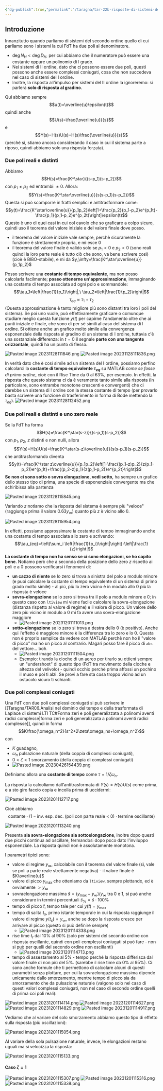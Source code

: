 ```yaml
---
{"dg-publish":true,"permalink":"/taragna/tar-22b-risposte-di-sistemi-del-ii-ordine/"}
---
```


## Introduzione 
Innanzitutto quando parliamo di sistemi del secondo ordine quello di cui parliamo sono i sistemi la cui FdT ha due poli al denominatore. 
- $\deg{N_H}<\deg{D_H}$, per cui abbiamo che il numeratore può essere una costante oppure un polinomio di I grado.
- Nei sistemi di II ordine, dato che ci possono essere due poli, questi possono anche essere complessi coniugati, cosa che non succedeva nel caso di sistemi del I ordine.
- Inoltre, la risposta all'impulso per sistemi del II ordine la ignoreremo: si parlerà **solo di risposta al gradino**.

Qui abbiamo sempre 
$$u(t)=\overline{u}\epsilon(t)$$quindi anche 
$$U(s)=\frac{\overline{u}}{s}$$ e 
$$Y(s)=H(s)U(s)=H(s)\frac{\overline{u}}{s}$$(perchè si, stiamo ancora considerando il caso in cui il sistema parte a riposo, quindi abbiamo solo una risposta forzata).
### Due poli reali e distinti
Abbiamo 
$$H(s)=\frac{K^\star}{(s-p_1)(s-p_2)}$$
con $p_1\ne p_2$ ed entrambi $\ne0$.
Allora:
$$Y(s)=\frac{K^\star\overline{u}}{s(s-p_1)(s-p_2)}$$
Questa si può scomporre in fratti semplici e antitrasformare come:
$$y(t)=\frac{K^\star\overline{u}}{p_1p_2}\left[1+\frac{p_2}{p_1-p_2}e^{p_1t}-\frac{p_1}{p_1-p_2}e^{p_2t}\right]\epsilon(t)$$
Questo è uno di quei casi in cui col cavolo che so graficare a colpo sicuro, quindi uso il teorema del valore iniziale e del valore finale dove posso.
- il teorema del valore iniziale vale sempre, perchè sicuramente la funzione è strettamente propria, e mi esce $0$
- il teorema del valore finale è valido solo se $p_1<0$ e $p_2<0$ (sono reali quindi la loro parte reale è tutto ciò che sono, va bene scrivere così) (cioè è BIBO-stabile), e mi da $y_\infty=\frac{K^\star\overline{u}}{p_1p_2}$

Posso scrivere una **costante di tempo equivalente**, ma non posso calcolarla facilmente; **posso ottenerne un'approssimazione**, immaginando una costante di tempo associata ad ogni polo e sommandole:
$$\tau_1=\left|\frac{1}{p_1}\right|,\ \tau_2=\left|\frac{1}{p_2}\right|$$
$$\tau_{eq}\approx\tau_1+\tau_2$$
(Questa approssimazione è tanto migliore più sono distanti tra loro i poli del sistema).
Se poi uno vuole, può effettivamente graficare o comunque studiare meglio questa funzione $y(t)$ per capirne l'andamento oltre che ai punti iniziale e finale, che sono di per sè simili al caso del sistema di I ordine.
Si ottiene anche un grafico molto simile alla convergenza esponenziale della risposta al gradino di un sistema di I ordine, tuttavia c'è una sostanziale differenza: in $t=0$ il segnale **parte con una tangente orizzontale**, quindi ha un punto di flesso.

![Pasted image 20231128111846.png](/img/user/img/Pasted%20image%2020231128111846.png)
![Pasted image 20231128111836.png](/img/user/img/Pasted%20image%2020231128111836.png)

In verità dato che è così simile ad un sistema del I ordine, possiamo perfino calcolarci la **costante di tempo equivalente $\tau_{eq}$** su MATLAB *come se fosse di primo ordine*, cioè con il Rise Time da $0$ al $63\%$, per esempio.
In effetti, la risposta che questo sistema ci da è veramente tanto simile alla risposta (in particolare, sono entrambe monotone crescenti e convergenti) che ci darebbe un sistema di I ordine con la stessa costante di tempo (per provarlo basta scrivere una funzione di trasferimento in forma di Bode mettendo la $\tau_{eq}$).
![Pasted image 20231128112452.png](/img/user/img/Pasted%20image%2020231128112452.png)

### Due poli reali e distinti e uno zero reale
Se la FdT ha forma 
$$H(s)=\frac{K^\star(s-z)}{(s-p_1)(s-p_2)}$$
con $p_1,\ p_2,\ z$ distinti e non nulli, allora
$$Y(s)=H(s)U(s)=\frac{K^\star(s-z)\overline{u}}{s(s-p_1)(s-p_2)}$$
che antitrasformando diventa 
$$y(t)=\frac{K^\star z\overline{u}}{p_1p_2}\left[1-\frac{(p_1-z)p_2}{z(p_1-p_2)}e^{p_1t}+\frac{(p_2-z)p_1}{z(p_1-p_2)}e^{p_2t}\right]$$
**Se non ci sono sotto o sovra elongazione, vedi sotto,** ha sempre un grafico dello stesso tipo di prima, una specie di esponenziale convergente ma che schiribissa alla partenza

![Pasted image 20231128115845.png](/img/user/img/Pasted%20image%2020231128115845.png)

Variando $z$ notiamo che la risposta del sistema è sempre più "veloce" (raggiunge prima il valore $0.63y_\infty$) quanto più $z$ è vicino allo $0$.

![Pasted image 20231128115954.png](/img/user/img/Pasted%20image%2020231128115954.png)

In effetti, possiamo approssimare la costante di tempo immaginando anche una costante di tempo associata allo zero e scrivendo: 
$$\tau_{eq}=\left(\sum_i \left|\frac{1}{p_i}\right|\right)-\left|\frac{1}{z}\right|$$
**La costante di tempo non ha senso se ci sono elongazioni, se ho capito bene.**
Notiamo però che a seconda della posizione dello zero $z$ rispetto ai poli e a $0$ possono verificarsi i fenomeni di:
- **un cazzo di niente** se lo zero si trova a sinistra del polo a modulo minore (e puoi calcolare la costante di tempo equivalente di un sistema di primo grado molto simile) - al più, più lo zero vicino è in modulo allo $0$ più la risposta è veloce
- **sovra-elongazione** se lo zero si trova tra il polo a modulo minore e $0$; in questo caso con `ltiview` mi viene facile calcolare la sovra-elongazione (distanza rispetto al valore di regime) e il valore di picco. Un valore dello zero più vicino in modulo a $0$ mi fa avere una sovra-elongazione maggiore 
	- ![Pasted image 20231201111013.png](/img/user/img/Pasted%20image%2020231201111013.png)
- **sotto-elongazione** se lo zero si trova a destra dello $0$ (è positivo). Anche qui l'effetto è maggiore minore è la differenza tra lo zero e lo $0$. Questa non è proprio semplice da vedere con MATLAB perchè non ho il "valore di picco" ma ho un picco al contrario. Magari posso fare il picco di `abs` del vettore... boh.
	- ![Pasted image 20231201111504.png](/img/user/img/Pasted%20image%2020231201111504.png)
	- Esempio: tirando la cloche di un aereo per tirarlo su ottieni sempre un "undershoot" di questo tipo (FdT tra movimento della cloche e altezza del velivolo) - quindi occhio perchè prima affossi un pochino il muso e poi ti alzi. Se provi a fare sta cosa troppo vicino ad un ostacolo sicuro ti schianti.
### Due poli complessi coniugati
Una FdT con due poli complessi coniugati si può scrivere in [[Taragna/TAR06.Analisi nel dominio del tempo e della trasformata di Laplace di sistemi LTI TC#Forma zeri e poli generalizzata a polinomi aventi radici complesse\|forma zeri e poli generalizzata a polinomi aventi radici complesse]], quindi in forma
$$K\frac{\omega_n^2}{s^2+2\zeta\omega_ns+\omega_n^2}$$
con
- $K$ guadagno,
- $\omega_n$ pulsazione naturale (della coppia di complessi coniugati),
- $0<\zeta<1$ smorzamento (della coppia di complessi coniugati)
- ![Pasted image 20230426154439.png](/img/user/img/Pasted%20image%2020230426154439.png)

Definiamo allora una **costante di tempo** come $\tau=1/\zeta\omega_n$.

La risposta la calcoliamo dall'antitrasformata di $Y(s)=H(s)U(s)$ come prima, e a sto giro faccio copia e incolla prima di uccidermi:

![Pasted image 20231201112717.png](/img/user/img/Pasted%20image%2020231201112717.png)

Cioè abbiamo 
$$\text{costante}\cdot(1-\text{inv. esp. dec. (poli con parte reale < 0)}\cdot\text{termine oscillante)}$$

![Pasted image 20231201113240.png](/img/user/img/Pasted%20image%2020231201113240.png)

Presenta **sia sovra-elongazione sia sottoelongazione**, inoltre dopo questi due picchi continua ad oscillare, fermandosi dopo poco dato l'inviluppo esponenziale. La risposta quindi non è assolutamente monotona.

I parametri tipici sono:
- valore di regime $y_\infty$, calcolabile con il teorema del valore finale (sì, vale se poli a parte reale strettamente negativa) - il valore finale è $K\overline{u}$
- valore di picco $y_\max$ che otteniamo da `ltiview`, sempre plottando, ed è ovviamente $>y_\infty$
- sovraelongazione massima $\hat{s}=(y_\max-y_\infty)/y_\infty$ tra $0$ e $1$, si può anche considerare in termini percentuali $\hat{s}_\%=\hat{s}\cdot100\%$
- tempo di picco $\hat{t}$, tempo tale per cui $y(\hat{t})=y_\max$
- tempo di salita $t_s$, primo istante temporale in cui la risposta raggiunge il valore di regime $y(t_s)=y_\infty$, anche se dopo la risposta cresce per arrivare al picco (questo si può definire sempre)
	- ![Pasted image 20231201114338.png](/img/user/img/Pasted%20image%2020231201114338.png)
- rise time $t_r$ dal $10\%$ al $90\%$ (solo per sistemi del secondo ordine con risposta oscillante, quindi con poli complessi coniugati si può fare - non si può per quelli del secondo ordine non oscillanti)
	- ![Pasted image 20231201114713.png](/img/user/img/Pasted%20image%2020231201114713.png)
- tempo di assestamento al $5\%$ - tempo perchè la risposta differisca dal valore finale di non più del $5\%$. (sarebbe il rise time da $0\%$ al $95\%$).
Ci sono anche formule che ti permettono di calcolare alcuni di questi parametri senza plottare, per cui la sovraelongazione massima dipende unicamente dallo smorzamento, mentre tempo di picco sia da smorzamento che da pulsazione naturale (valgono solo nel caso di questi valori complessi coniugati, non nel caso di secondo ordine quelli di prima coi poli reali):

![Pasted image 20231201114114.png](/img/user/img/Pasted%20image%2020231201114114.png)
![Pasted image 20231201114627.png](/img/user/img/Pasted%20image%2020231201114627.png)
![Pasted image 20231201114829.png](/img/user/img/Pasted%20image%2020231201114829.png)
![Pasted image 20231201114917.png](/img/user/img/Pasted%20image%2020231201114917.png)

Vediamo che al variare del solo smorzamento abbiamo questo tipo di effetto sulla risposta (più oscillazioni):

![Pasted image 20231201115054.png](/img/user/img/Pasted%20image%2020231201115054.png)

Al variare della sola pulsazione naturale, invece, le elongazioni restano uguali ma si velocizza la risposta:

![Pasted image 20231201115133.png](/img/user/img/Pasted%20image%2020231201115133.png)

#### Caso $\zeta=1$
![Pasted image 20231201115307.png](/img/user/img/Pasted%20image%2020231201115307.png)
![Pasted image 20231201115316.png](/img/user/img/Pasted%20image%2020231201115316.png)
![Pasted image 20231201115338.png](/img/user/img/Pasted%20image%2020231201115338.png)
